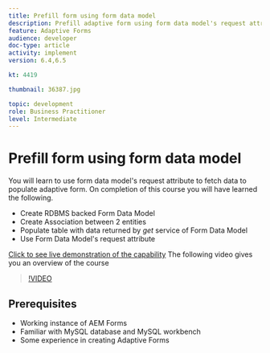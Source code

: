 ```yaml
---
title: Prefill form using form data model
description: Prefill adaptive form using form data model's request attribute 
feature: Adaptive Forms
audience: developer
doc-type: article
activity: implement
version: 6.4,6.5

kt: 4419

thumbnail: 36387.jpg

topic: development
role: Business Practitioner
level: Intermediate
---
```


# Prefill form using form data model

You will learn to use form data model's request attribute to fetch data to populate adaptive form.
 On completion of this course you will have learned the following.

* Create RDBMS backed Form Data Model
* Create Association between 2 entities
* Populate table with data returned by _get_ service of Form Data Model
* Use Form Data Model's request attribute


[Click to see live demonstration of the capability](https://forms.enablementadobe.com/content/dam/formsanddocuments/fdmwithrequestparameterinurl/jcr:content?wcmmode=disabled&empID=207)
The following video gives you an overview of the course
>[!VIDEO](https://video.tv.adobe.com/v/36387/quality=9)

## Prerequisites

* Working instance of AEM Forms
* Familiar with MySQL database and MySQL workbench
* Some experience in creating Adaptive Forms

